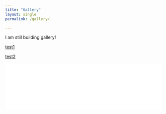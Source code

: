 ```yaml
---
title: "Gallery"
layout: single
permalink: /gallery/

---
```


I am still building gallery!

[test1](/scatter-aqi-color.html)

[test2](/scatter-aqi-color.html)

<iframe 
  id="chart"
  src="/scatter-aqi-color.html"
  frameborder="0" 
  scrolling="yes" 
  style="width: 100%">
</iframe>
